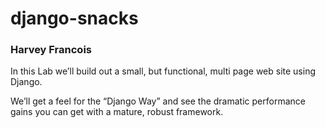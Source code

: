 # django-snacks
### Harvey Francois

In this Lab we’ll build out a small, but functional, multi page web site using Django.

We’ll get a feel for the “Django Way” and see the dramatic performance gains you can get with a mature, robust 
framework.